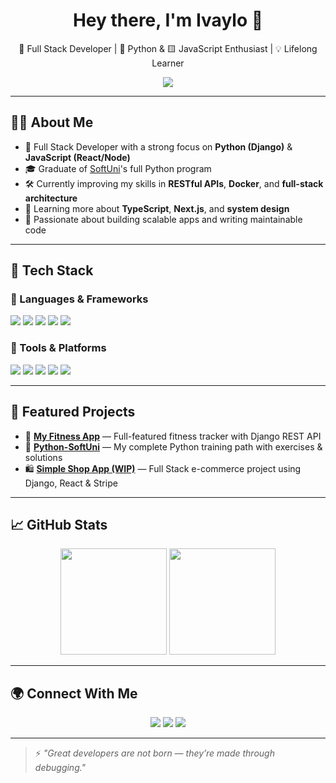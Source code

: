<h1 align="center">Hey there, I'm Ivaylo 👋</h1>

<p align="center">
  🔧 Full Stack Developer | 🐍 Python & 🟨 JavaScript Enthusiast | 💡 Lifelong Learner
</p>

<p align="center">
  <img src="https://readme-typing-svg.herokuapp.com/?lines=Full+Stack+Developer;Loves+clean+code+%26+open+source;Python+%7C+Django+%7C+JavaScript+%7C+React&center=true&width=500&height=45">
</p>

---

## 🧑‍💻 About Me

- 💼 Full Stack Developer with a strong focus on **Python (Django)** & **JavaScript (React/Node)**
- 🎓 Graduate of [SoftUni](https://softuni.bg/)'s full Python program
- 🛠 Currently improving my skills in **RESTful APIs**, **Docker**, and **full-stack architecture**
- 🌱 Learning more about **TypeScript**, **Next.js**, and **system design**
- 🎯 Passionate about building scalable apps and writing maintainable code

---

## 🚀 Tech Stack

### 🧠 Languages & Frameworks

<p>
  <img src="https://img.shields.io/badge/Python-3776AB?style=for-the-badge&logo=python&logoColor=white" />
  <img src="https://img.shields.io/badge/Django-092E20?style=for-the-badge&logo=django&logoColor=white" />
  <img src="https://img.shields.io/badge/JavaScript-F7DF1E?style=for-the-badge&logo=javascript&logoColor=black" />
  <img src="https://img.shields.io/badge/Node.js-339933?style=for-the-badge&logo=nodedotjs&logoColor=white" />
  <img src="https://img.shields.io/badge/React-20232A?style=for-the-badge&logo=react&logoColor=61DAFB" />
</p>

### 💾 Tools & Platforms

<p>
  <img src="https://img.shields.io/badge/PostgreSQL-4169E1?style=for-the-badge&logo=postgresql&logoColor=white" />
  <img src="https://img.shields.io/badge/SQLite-003B57?style=for-the-badge&logo=sqlite&logoColor=white" />
  <img src="https://img.shields.io/badge/Docker-2496ED?style=for-the-badge&logo=docker&logoColor=white" />
  <img src="https://img.shields.io/badge/Git-F05032?style=for-the-badge&logo=git&logoColor=white" />
  <img src="https://img.shields.io/badge/Figma-F24E1E?style=for-the-badge&logo=figma&logoColor=white" />
</p>

---

## 📂 Featured Projects

- 💪 [**My Fitness App**](https://github.com/Ivaylo1992/my-fitness-app) — Full-featured fitness tracker with Django REST API
- 📘 [**Python-SoftUni**](https://github.com/Ivaylo1992/Python-SoftUni) — My complete Python training path with exercises & solutions
- 🛍️ [**Simple Shop App (WIP)**](#) — Full Stack e-commerce project using Django, React & Stripe

---

## 📈 GitHub Stats

<p align="center">
  <img height="170" src="https://github-readme-stats.vercel.app/api?username=Ivaylo1992&show_icons=true&theme=github_dark&hide_border=true&count_private=true" />
  <img height="170" src="https://github-readme-stats.vercel.app/api/top-langs/?username=Ivaylo1992&layout=compact&theme=github_dark&hide_border=true" />
</p>

---

## 🌍 Connect With Me

<p align="center">
  <a href="https://www.linkedin.com/in/your-linkedin/" target="_blank"><img src="https://img.shields.io/badge/LinkedIn-blue?style=for-the-badge&logo=linkedin&logoColor=white" /></a>
  <a href="mailto:your.email@example.com"><img src="https://img.shields.io/badge/Email-D14836?style=for-the-badge&logo=gmail&logoColor=white" /></a>
  <a href="https://softuni.bg/"><img src="https://img.shields.io/badge/SoftUni-0092cf?style=for-the-badge&logoColor=white" /></a>
</p>

---

> ⚡ *"Great developers are not born — they’re made through debugging."*
